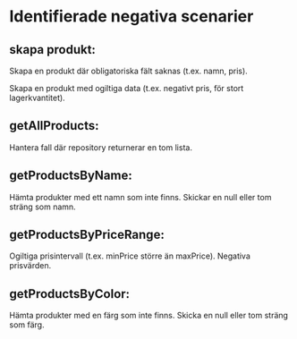 # Identifierade negativa scenarier

## skapa produkt:
Skapa en produkt där obligatoriska fält saknas (t.ex. namn, pris).

Skapa en produkt med ogiltiga data (t.ex. negativt pris, för stort lagerkvantitet).

## getAllProducts:
Hantera fall där repository returnerar en tom lista.

## getProductsByName:
Hämta produkter med ett namn som inte finns.
Skickar en null eller tom sträng som namn.

## getProductsByPriceRange:
Ogiltiga prisintervall (t.ex. minPrice större än maxPrice).
Negativa prisvärden.

## getProductsByColor:
Hämta produkter med en färg som inte finns.
Skicka en null eller tom sträng som färg.